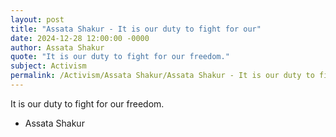 ```yaml
---
layout: post
title: "Assata Shakur - It is our duty to fight for our"
date: 2024-12-28 12:00:00 -0000
author: Assata Shakur
quote: "It is our duty to fight for our freedom."
subject: Activism
permalink: /Activism/Assata Shakur/Assata Shakur - It is our duty to fight for our
---
```


It is our duty to fight for our freedom.

- Assata Shakur
